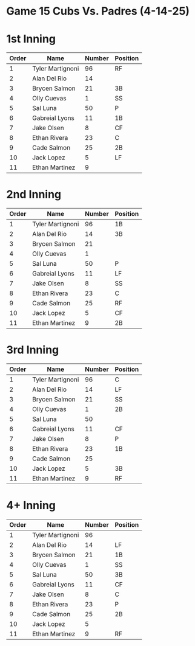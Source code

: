 # Game 15 Cubs  Vs. Padres  (4-14-25) 

# 1st Inning

| Order | Name | Number | Position |
| --- | --- 			 | --- | --- |
| 1   | Tyler Martignoni | 96  | RF  |
| 2   | Alan Del Rio     | 14  |     |
| 3   | Brycen Salmon    | 21  | 3B  |
| 4   | Olly Cuevas      | 1   | SS  |
| 5   | Sal Luna         | 50  | P   |
| 6   | Gabreial Lyons   | 11  | 1B  |
| 7   | Jake Olsen       | 8   | CF  |
| 8   | Ethan Rivera     | 23  | C   |
| 9   | Cade Salmon      | 25  | 2B  |
| 10  | Jack Lopez       | 5   | LF  |
| 11  | Ethan Martinez   | 9   |     |

# 2nd Inning

| Order | Name | Number | Position |
| --- | --- 			 | --- | --- |
| 1   | Tyler Martignoni | 96  | 1B  |
| 2   | Alan Del Rio     | 14  | 3B  |
| 3   | Brycen Salmon    | 21  |     |
| 4   | Olly Cuevas      | 1   |     |
| 5   | Sal Luna         | 50  | P   |
| 6   | Gabreial Lyons   | 11  | LF  |
| 7   | Jake Olsen       | 8   | SS  |
| 8   | Ethan Rivera     | 23  | C   |
| 9   | Cade Salmon      | 25  | RF  |
| 10  | Jack Lopez       | 5   | CF  |
| 11  | Ethan Martinez   | 9   | 2B  |

# 3rd Inning

| Order | Name | Number | Position |
| --- | --- 			 | --- | --- |
| 1   | Tyler Martignoni | 96  | C   |
| 2   | Alan Del Rio     | 14  | LF  |
| 3   | Brycen Salmon    | 21  | SS  |
| 4   | Olly Cuevas      | 1   | 2B  |
| 5   | Sal Luna         | 50  |     |
| 6   | Gabreial Lyons   | 11  | CF  |
| 7   | Jake Olsen       | 8   | P   |
| 8   | Ethan Rivera     | 23  | 1B  |
| 9   | Cade Salmon      | 25  |     |
| 10  | Jack Lopez       | 5   | 3B  |
| 11  | Ethan Martinez   | 9   | RF  |


# 4+ Inning

| Order | Name | Number | Position |
| --- | --- 			 | --- | --- |
| 1   | Tyler Martignoni | 96  |     |
| 2   | Alan Del Rio     | 14  | LF  |
| 3   | Brycen Salmon    | 21  | 1B  |
| 4   | Olly Cuevas      | 1   | SS  |
| 5   | Sal Luna         | 50  | 3B  |
| 6   | Gabreial Lyons   | 11  | CF  |
| 7   | Jake Olsen       | 8   | C   |
| 8   | Ethan Rivera     | 23  | P   |
| 9   | Cade Salmon      | 25  | 2B  |
| 10  | Jack Lopez       | 5   |     |
| 11  | Ethan Martinez   | 9   | RF  |

